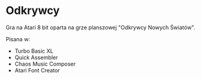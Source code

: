 # Odkrywcy

Gra na Atari 8 bit oparta na grze planszowej "Odkrywcy Nowych Światów".

Pisana w:
- Turbo Basic XL
- Quick Assembler
- Chaos Music Composer
- Atari Font Creator

